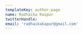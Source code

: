 ```yaml
---
templateKey: author-page
name: Radhaika Kaipur
twitterHandle:
email: 'radhaikakapur@gmail.com'
---
```

